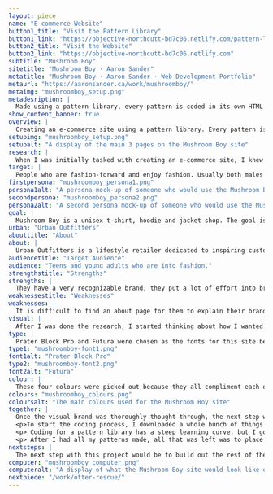 ```yaml
---
layout: piece
name: "E-commerce Website"
button1_title: "Visit the Pattern Library"
button1_link: "https://objective-northcutt-bd7c06.netlify.com/pattern-library/#brand"
button2_title: "Visit the Website"
button2_link: "https://objective-northcutt-bd7c06.netlify.com"
subtitle: "Mushroom Boy"
sitetitle: "Mushroom Boy · Aaron Sander"
metatitle: "Mushroom Boy · Aaron Sander · Web Development Portfolio"
metaurl: "https://aaronsander.ca/work/mushroomboy/"
metaimg: "mushroomboy_setup.png"
metadesription: |
  Made using a pattern library, every pattern is coded in its own HTML file, in a pattern folder and draws from a CSS file in the pattern folder.
show_content_banner: true
overview: |
  Creating an e-commerce site using a pattern library. Every pattern is coded in its own HTML file, in a pattern folder and draws from a CSS file in the pattern folder. To build each page, patterns are called out and pieced together with only minimal amounts of HTML to structure them.
setupimg: "mushroomboy_setup.png"
setupalt: "A display of the main 3 pages on the Mushroom Boy site"
research: |
  When I was initially tasked with creating an e-commerce site, I knew I wanted to create a t-shirt brand for some of the weird art that I have made in the past. I knew roughly who I wanted to target but didn't really know how or why. All my research was done to narrow down my target group and influence my decisions when the time came to start designing. All this research helped me create my website goal and strengthen my idea of how I wanted the site to be perceived.
target: |
  People who are fashion-forward and enjoy fashion. Usually both males and females between the ages of 16 - 28, who keep up to date on social media and enjoy expressing themselves through their fashion and appearance. Generally artistic and stylish, have a good sense of self. It uses bright fun colours that are also mature enough to draw the attention of young adults. Below are two personas of potential customers to the E-commerce site.
firstpersona: "mushroomboy_persona1.png"
persona1alt: "A persona mock-up of someone who would use the Mushroom Boy site"
secondpersona: "mushroomboy_persona2.png"
persona2alt: "A second persona mock-up of someone who would use the Mushroom Boy site"
goal: |
  Mushroom Boy is a unisex t-shirt, hoodie and jacket shop. The goal is to sell a unique brand of clothing to people looking for unisex clothing. As well, the website should represent the brand and the stylistic choices should coincide with the appearance of the clothing.
urban: "Urban Outfitters"
abouttitle: "About"
about: |
  Urban Outfitters is a lifestyle retailer dedicated to inspiring customers through a unique combination of product, creativity and cultural understanding, offering experiential retail environments and a well-curated mix of on-trend women’s and men’s clothes, from boho dresses, denim and graphics to shoes, hats, and backpacks, as well as beauty, intimates, swim and a collection of handpicked vintage clothing.
audiencetitle: "Target Audience"
audience: "Teens and young adults who are into fashion."
strengthstitle: "Strengths"
strengths: |
  They have a very recognizable brand, they put a lot of effort into brand awareness and putting their brand forward in style. They try many new things and the site is pretty straight forward. They use clear descriptors for their clothing, clearly state any partnerships and what materials are used.
weaknessestitle: "Weaknesses"
weaknesses: |
  It is difficult to find an about page for them to explain their branding and style guide. Most online clothing stores give you at least a little bit of an idea of how they represent their brand and how they think their clothing should be styled. (their product cards include models wearing the clothing and showing off the unique styling which could be used for a lookbook but it would be nicer to have a real book).
visual: |
  After I was done the research, I started thinking about how I wanted the site to feel. I wanted something modern but eye-catching. To achieve this I kept the site minimal in elements but added a lot of personality to the site. To get a full idea of how all the elements of the site would tie together I created a high fidelity wireframe in Adobe XD.
type: |
  Prater Block Pro and Futura were chosen as the fonts for this site because together they give off the sleek modern vibe with a hint of personality. Prater Block Pro was specifically chosen for the font of the title because it had a fun youthful feel to it, which represented the brand and put a strong idea of what the user should expect.</p><p>Prater Block Pro was paired with Futura because Futura is a sleek and modern typeface. Futura tied together all elements of the site's brand by not having a large amount of personality, this let the site speak for itself.
type1: "mushroomboy-font1.png"
font1alt: "Prater Block Pro"
type2: "mushroomboy-font2.png"
font2alt: "Futura"
colour: |
  These four colours were picked out because they all compliment each other well. The pink, blue and yellow were chosen as fun, youthful feeling colours that added a pop to the site. The primary grey was chosen as the alternate background colour aside from pure white, giving a bit of contrast to the site.
colours: "mushroomboy_colours.png"
coloursalt: "The main colours used for the Mushroom Boy site"
together: |
  Once the visual brand was thoroughly thought through, the next step was to start designing the layout of the site. The homepage was designed to be minimal with the sole purpose of drawing users further into the site. The main banner for it was larger than any other page to announce to the user what site they were on and to give the site a bit of life with the animated bubbles moving around. Additionally, each accent colour corresponds to a collection of items, which helps enforce the colours as part of the brand and brings all the pages together.</p>
  <p>To start the coding process, I downloaded a whole bunch of things to get my pattern library up and running... <small>(It was a long process)</small> Once all the downloading was done, I started by breaking my wireframe site down into repeating patterns. This is a vital step when creating pattern libraries since it groups and trims down patterns and lets you know which patterns can become a collection. A collection is one repeating pattern that, with the help of some Markdown files, can spit out different pieces of code that all look the same but each has different information, which is very handy when you are making a products page.</p>
  <p> Coding for a pattern library has a steep learning curve, but I got used to it quickly once I understood how vital the file structure is. Each pattern gets its own folder and each folder has an HTML, CSS and config.YML file. This gives each pattern it's own HTML file, a CSS sheet to reference for styling and a config.YML for an explanation in the pattern library.</p>
  <p> After I had all my patterns made, all that was left was to place each piece into its respective place. I created a few layouts that would be used around the site that held common patterns like the navigation, the header and the footer. Then made HTML files for each page and placed in the appropriate pattern and array. In all, the building of the site was the shortest amount of time, all it took was a little bit of code and placing some patterns.
nextsteps: |
  The next step with this project would be to build out the rest of the site, as right now, only a select few pages of the site are up and running. As well, getting the site up to internet standards, adding all SEO and meta data, would follow close behind.
computer: "mushroomboy_computer.png"
computeralt: "A display of what the Mushroom Boy site would look like on a computer screen"
nextpiece: "/work/otter-rescue/"
---
```

